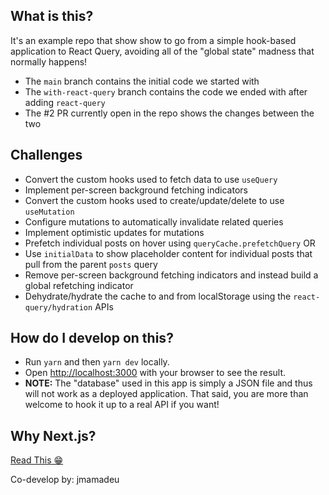 ## What is this?

It's an example repo that show show to go from a simple hook-based application to React Query, avoiding all of the "global state" madness that normally happens!

- The `main` branch contains the initial code we started with
- The `with-react-query` branch contains the code we ended with after adding `react-query`
- The #2 PR currently open in the repo shows the changes between the two

## Challenges

- Convert the custom hooks used to fetch data to use `useQuery`
- Implement per-screen background fetching indicators
- Convert the custom hooks used to create/update/delete to use `useMutation`
- Configure mutations to automatically invalidate related queries
- Implement optimistic updates for mutations
- Prefetch individual posts on hover using `queryCache.prefetchQuery` OR
- Use `initialData` to show placeholder content for individual posts that pull from the parent `posts` query
- Remove per-screen background fetching indicators and instead build a global refetching indicator
- Dehydrate/hydrate the cache to and from localStorage using the `react-query/hydration` APIs

## How do I develop on this?

- Run `yarn` and then `yarn dev` locally.
- Open [http://localhost:3000](http://localhost:3000) with your browser to see the result.
- **NOTE:** The "database" used in this app is simply a JSON file and thus will not work as a deployed application. That said, you are more than welcome to hook it up to a real API if you want!

## Why Next.js?

[Read This 😁](https://gist.github.com/tannerlinsley/65ac1f0175d79d19762cf06650707830)

Co-develop by: jmamadeu
